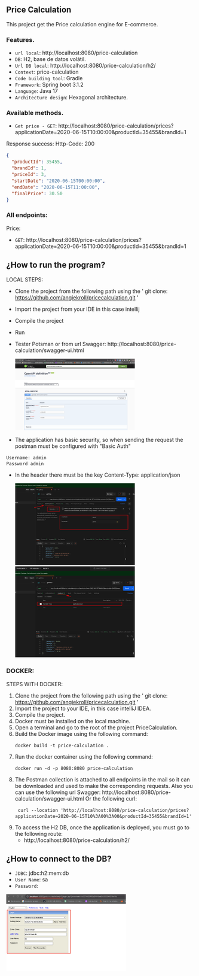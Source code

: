 ## Price Calculation

This project get the Price calculation engine for E-commerce.

### Features.

- `url local`: http://localhost:8080/price-calculation
- `DB`: H2, base de datos volátil.
- `Url DB local`: http://localhost:8080/price-calculation/h2/
- `Context`: price-calculation
- `Code building tool`: Gradle
- `Framework`: Spring boot 3.1.2
- `Language`: Java 17
- `Architecture design`: Hexagonal architecture.

### Available methods.

- `Get price - GET`: http://localhost:8080/price-calculation/prices?applicationDate=2020-06-15T10:00:00&productId=35455&brandId=1

Response success: Http-Code: 200

```json
{
  "productId": 35455,
  "brandId": 1,
  "priceId": 3,
  "startDate": "2020-06-15T00:00:00",
  "endDate": "2020-06-15T11:00:00",
  "finalPrice": 30.50
}
```

### All endpoints:

Price:

- `GET`: http://localhost:8080/price-calculation/prices?applicationDate=2020-06-15T10:00:00&productId=35455&brandId=1

## ¿How to run the program?

LOCAL STEPS:

- Clone the project from the following path using the ' git clone: https://github.com/angiekroll/pricecalculation.git '
- Import the project from your IDE in this case intellij
- Compile the project
- Run
- Tester Potsman or from url Swagger: http://localhost:8080/price-calculation/swagger-ui.html

  <img src="./src/main/resources/images/swagger.png" width="320">

- The application has basic security, so when sending the request the postman must be configured
  with "Basic Auth"

```
Username: admin
Password admin
``` 

- In the header there must be the key Content-Type: application/json

  <img src="./src/main/resources/images/AuthConfigCredentials.png" width="320">
  <img src="./src/main/resources/images/AuthConfigHeader.png" width="320">


### DOCKER:

STEPS WITH DOCKER:

1. Clone the project from the following path using the ' git clone: https://github.com/angiekroll/pricecalculation.git '
2. Import the project to your IDE, in this case intelliJ IDEA.
3. Compile the project.
4. Docker must be installed on the local machine.
5. Open a terminal and go to the root of the project PriceCalculation.
6. Build the Docker image using the following command:
    ```
    docker build -t price-calculation . 
    ```
7. Run the docker container using the following command:
   ```
   docker run -d -p 8080:8080 price-calculation
    ```
8. The Postman collection is attached to all endpoints in the mail so it can be downloaded and used
   to make the corresponding requests. Also you can use the following url
   Swagger: http://localhost:8080/price-calculation/swagger-ui.html Or the following curl:
   ```
    curl --location 'http://localhost:8080/price-calculation/prices?applicationDate=2020-06-15T10%3A00%3A00&productId=35455&brandId=1'
    ```
9. To access the H2 DB, once the application is deployed, you
   must go to the following route:
    - http://localhost:8080/price-calculation/h2/

## ¿How to connect to the DB?

- `JDBC`: jdbc:h2:mem:db
- `User Name`: sa
- `Password`:

<img src="./src/main/resources/images/db.png" width="320">


